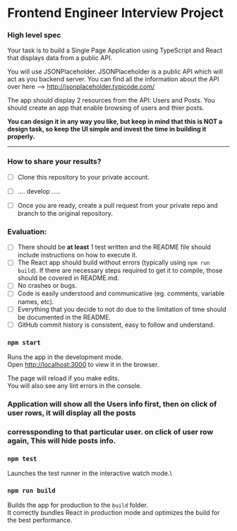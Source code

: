 # Frontend Engineer Interview Project

### **High level spec**

Your task is to build a Single Page Application using TypeScript and React that displays data from a public API.

You will use JSONPlaceholder. JSONPlaceholder is a public API which will act as you backend server. You can find all the information about the API over here --> http://jsonplaceholder.typicode.com/

The app should display 2 resources from the API: Users and Posts. 
You should create an app that enable browsing of users and thier posts. 

**You can design it in any way you like, but keep in mind that this is NOT a design task, so keep the UI simple and invest the time in building it properly.** 

-----

### **How to share your results?**
- [ ] Clone this repository to your private account.
- [ ] .... develop .....
- [ ] Once you are ready, create a pull request from your private repo and branch to the original repository.


### **Evaluation:**
- [ ] There should be **at least** 1 test written and the README file should include instructions on how to execute it.
- [ ] The React app should build without errors (typically using `npm run build`). If there are necessary steps required to get it to compile, those should be covered in README.md.
- [ ] No crashes or bugs.
- [ ] Code is easily understood and communicative (eg. comments, variable names, etc). 
- [ ] Everything that you decide to not do due to the limitation of time should be documented in the README.
- [ ] GitHub commit history is consistent, easy to follow and understand. 

### `npm start`

Runs the app in the development mode.\
Open [http://localhost:3000](http://localhost:3000) to view it in the browser.

The page will reload if you make edits.\
You will also see any lint errors in the console.

### Application will show all the Users info first, then on click of user rows, it will display all the posts
### corressponding to that particular user. on click of user row again, This will hide posts info. 

### `npm test`

Launches the test runner in the interactive watch mode.\

### `npm run build`

Builds the app for production to the `build` folder.\
It correctly bundles React in production mode and optimizes the build for the best performance.

